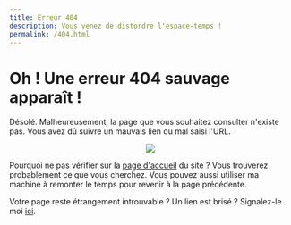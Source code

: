```yaml
---
title: Erreur 404
description: Vous venez de distordre l'espace-temps !
permalink: /404.html
---
```


# Oh ! Une erreur 404 sauvage apparaît !

Désolé. Malheureusement, la page que vous souhaitez consulter n'existe pas. Vous avez dû suivre un mauvais lien ou mal saisi l'URL.
<p align="center">
  <img src="https://testabsol.github.io/assets/images/art/Absol_404.png" text-align="center"><br>
</p>

Pourquoi ne pas vérifier sur la [page d'accueil](/) du site ? Vous trouverez probablement ce que vous cherchez.
Vous pouvez aussi utiliser ma machine à remonter le temps pour <span class="a" onclick="window.history.back()">revenir à la page précédente</span>.

Votre page reste étrangement introuvable ? Un lien est brisé ? Signalez-le moi [ici](https://github.com/SombrAbsol/SombrAbsol.github.io/issues).
